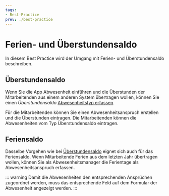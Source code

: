```yaml
---
tags:
- Best-Practice
prev: ./best-practice
---
```

# Ferien- und Überstundensaldo

In diesem Best Practice wird der Umgang mit Ferien- und Überstundensaldo beschreiben.

## Überstundensaldo

Wenn Sie die App Abwesenheit einführen und die Überstunden der Mitarbeitenden aus einem anderen System übertragen wollen, können Sie einen *Überstundensaldo* [Abwesenheitstyp erfassen](Abwesenheit.md#Abwesenheitstyp%20erfassen).

Für die Mitarbeitenden können Sie einen Abwesenheitsanspruch erstellen und die Überstunden eintragen. Die Mitarbeitenden können die Abwesenheiten vom Typ Überstundensaldo eintragen.

## Feriensaldo

Dasselbe Vorgehen wie bei [Überstundensaldo](#Überstundensaldo) eignet sich auch für das Feriensaldo. Wenn Mitarbeitende Ferien aus dem letzten Jahr übertragen wollen, können Sie als Abwesenheitsmanager die Ferientage als Abwesenheitsanspruch erfassen.

::: warning
Damit die Abwesenheiten den entsprechenden Ansprüchen zugeordnet werden, muss das entsprechende Feld auf dem Formular der Abwesenheit angezeigt werden.
:::